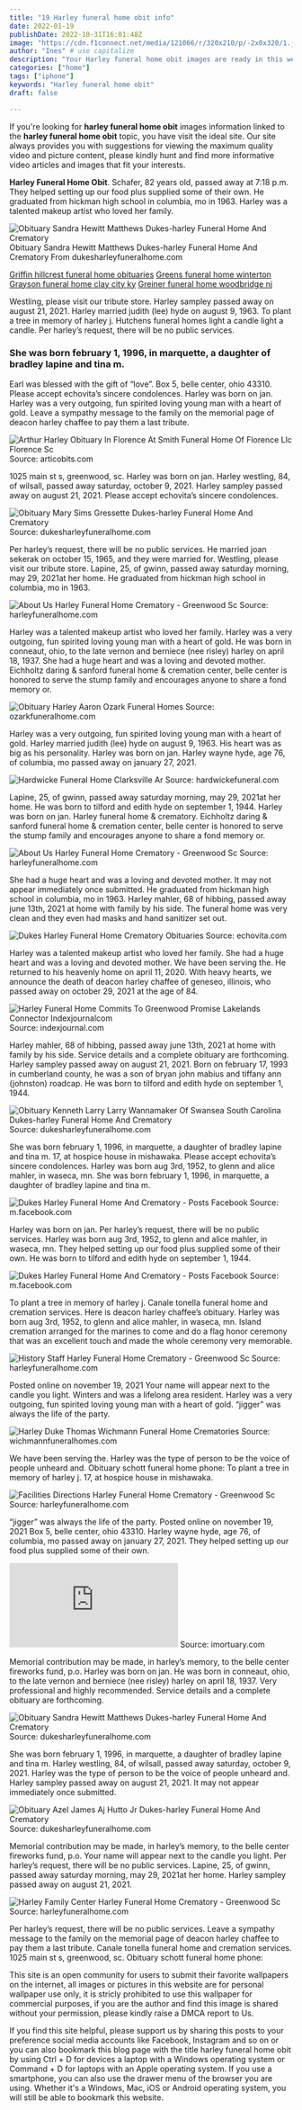```yaml
---
title: "19 Harley funeral home obit info"
date: 2022-01-19
publishDate: 2022-10-31T16:01:48Z
image: "https://cdn.f1connect.net/media/121066/r/320x210/p/-2x0x320/1.jpg"
author: "Ines" # use capitalize
description: "Your Harley funeral home obit images are ready in this website. Harley funeral home obit are a topic that is being searched for and liked by netizens now. You can Find and Download the Harley funeral home obit files here. Find and Download all free images."
categories: ["home"]
tags: ["iphone"]
keywords: "Harley funeral home obit"
draft: false

---
```


If you're looking for **harley funeral home obit** images information linked to the **harley funeral home obit** topic, you have visit the ideal  site.  Our site always  provides you with  suggestions  for viewing  the maximum  quality video and picture  content, please kindly hunt and find more informative video articles and images  that fit your interests.

**Harley Funeral Home Obit**. Schafer, 82 years old, passed away at 7:18 p.m. They helped setting up our food plus supplied some of their own. He graduated from hickman high school in columbia, mo in 1963. Harley was a talented makeup artist who loved her family.

![Obituary Sandra Hewitt Matthews Dukes-harley Funeral Home And Crematory](https://www.dukesharleyfuneralhome.com/assets/img/o/obit_placeholder_15.jpg "Obituary Sandra Hewitt Matthews Dukes-harley Funeral Home And Crematory")
Obituary Sandra Hewitt Matthews Dukes-harley Funeral Home And Crematory From dukesharleyfuneralhome.com

[Griffin hillcrest funeral home obituaries](/griffin-hillcrest-funeral-home-obituaries/)
[Greens funeral home winterton](/greens-funeral-home-winterton/)
[Grayson funeral home clay city ky](/grayson-funeral-home-clay-city-ky/)
[Greiner funeral home woodbridge nj](/greiner-funeral-home-woodbridge-nj/)

Westling, please visit our tribute store. Harley sampley passed away on august 21, 2021. Harley married judith (lee) hyde on august 9, 1963. To plant a tree in memory of harley j. Hutchens funeral homes light a candle light a candle. Per harley’s request, there will be no public services.

### She was born february 1, 1996, in marquette, a daughter of bradley lapine and tina m.

Earl was blessed with the gift of “love”. Box 5, belle center, ohio 43310. Please accept echovita’s sincere condolences. Harley was born on jan. Harley was a very outgoing, fun spirited loving young man with a heart of gold. Leave a sympathy message to the family on the memorial page of deacon harley chaffee to pay them a last tribute.


![Arthur Harley Obituary In Florence At Smith Funeral Home Of Florence Llc Florence Sc](https://res.cloudinary.com/ltkadmfy5/image/upload/t_individual_obituary/client/691/obit/166293/profile/zwjggrlga0tog9yahtwi.jpg "Arthur Harley Obituary In Florence At Smith Funeral Home Of Florence Llc Florence Sc")
Source: articobits.com

1025 main st s, greenwood, sc. Harley was born on jan. Harley westling, 84, of wilsall, passed away saturday, october 9, 2021. Harley sampley passed away on august 21, 2021. Please accept echovita’s sincere condolences.

![Obituary Mary Sims Gressette Dukes-harley Funeral Home And Crematory](https://www.dukesharleyfuneralhome.com/assets/img/o/obit_share_16.jpg "Obituary Mary Sims Gressette Dukes-harley Funeral Home And Crematory")
Source: dukesharleyfuneralhome.com

Per harley’s request, there will be no public services. He married joan sekerak on october 15, 1965, and they were married for. Westling, please visit our tribute store. Lapine, 25, of gwinn, passed away saturday morning, may 29, 2021at her home. He graduated from hickman high school in columbia, mo in 1963.

![About Us Harley Funeral Home Crematory - Greenwood Sc](https://cdn.f1connect.net/media/100091/r/892x669/p/0x-56x1003/Building-fullsign.jpg "About Us Harley Funeral Home Crematory - Greenwood Sc")
Source: harleyfuneralhome.com

Harley was a talented makeup artist who loved her family. Harley was a very outgoing, fun spirited loving young man with a heart of gold. He was born in conneaut, ohio, to the late vernon and berniece (nee risley) harley on april 18, 1937. She had a huge heart and was a loving and devoted mother. Eichholtz daring &amp; sanford funeral home &amp; cremation center, belle center is honored to serve the stump family and encourages anyone to share a fond memory or.

![Obituary Harley Aaron Ozark Funeral Homes](https://www.ozarkfuneralhome.com/assets/img/o/obit_share_01.jpg "Obituary Harley Aaron Ozark Funeral Homes")
Source: ozarkfuneralhome.com

Harley was a very outgoing, fun spirited loving young man with a heart of gold. Harley married judith (lee) hyde on august 9, 1963. His heart was as big as his personality. Harley was born on jan. Harley wayne hyde, age 76, of columbia, mo passed away on january 27, 2021.

![Hardwicke Funeral Home Clarksville Ar](https://lirp.cdn-website.com/743ae8dd/dms3rep/multi/opt/hp-hero-insetPhoto-417w.jpg "Hardwicke Funeral Home Clarksville Ar")
Source: hardwickefuneral.com

Lapine, 25, of gwinn, passed away saturday morning, may 29, 2021at her home. He was born to tilford and edith hyde on september 1, 1944. Harley was born on jan. Harley funeral home &amp; crematory. Eichholtz daring &amp; sanford funeral home &amp; cremation center, belle center is honored to serve the stump family and encourages anyone to share a fond memory or.

![About Us Harley Funeral Home Crematory - Greenwood Sc](https://cdn.f1connect.net/media/121065/r/892x669/p/-14x0x1053/8.jpg "About Us Harley Funeral Home Crematory - Greenwood Sc")
Source: harleyfuneralhome.com

She had a huge heart and was a loving and devoted mother. It may not appear immediately once submitted. He graduated from hickman high school in columbia, mo in 1963. Harley mahler, 68 of hibbing, passed away june 13th, 2021 at home with family by his side. The funeral home was very clean and they even had masks and hand sanitizer set out.

![Dukes Harley Funeral Home Crematory Obituaries](https://www.echovita.com/storage/loc_street_view/0504/lsv_48504_junq_1629989076.jpg "Dukes Harley Funeral Home Crematory Obituaries")
Source: echovita.com

Harley was a talented makeup artist who loved her family. She had a huge heart and was a loving and devoted mother. We have been serving the. He returned to his heavenly home on april 11, 2020. With heavy hearts, we announce the death of deacon harley chaffee of geneseo, illinois, who passed away on october 29, 2021 at the age of 84.

![Harley Funeral Home Commits To Greenwood Promise Lakelands Connector Indexjournalcom](https://bloximages.newyork1.vip.townnews.com/indexjournal.com/content/tncms/assets/v3/editorial/6/e3/6e3edb13-8624-5577-a7ea-16661aba263e/6148d3e05c5fd.hires.jpg "Harley Funeral Home Commits To Greenwood Promise Lakelands Connector Indexjournalcom")
Source: indexjournal.com

Harley mahler, 68 of hibbing, passed away june 13th, 2021 at home with family by his side. Service details and a complete obituary are forthcoming. Harley sampley passed away on august 21, 2021. Born on february 17, 1993 in cumberland county, he was a son of bryan john mabius and tiffany ann (johnston) roadcap. He was born to tilford and edith hyde on september 1, 1944.

![Obituary Kenneth Larry Larry Wannamaker Of Swansea South Carolina Dukes-harley Funeral Home And Crematory](https://www.dukesharleyfuneralhome.com/assets/img/o/obit_placeholder_19.jpg "Obituary Kenneth Larry Larry Wannamaker Of Swansea South Carolina Dukes-harley Funeral Home And Crematory")
Source: dukesharleyfuneralhome.com

She was born february 1, 1996, in marquette, a daughter of bradley lapine and tina m. 17, at hospice house in mishawaka. Please accept echovita’s sincere condolences. Harley was born aug 3rd, 1952, to glenn and alice mahler, in waseca, mn. She was born february 1, 1996, in marquette, a daughter of bradley lapine and tina m.

![Dukes Harley Funeral Home And Crematory - Posts Facebook](https://lookaside.fbsbx.com/lookaside/crawler/media/?media_id=2438623666240672 "Dukes Harley Funeral Home And Crematory - Posts Facebook")
Source: m.facebook.com

Harley was born on jan. Per harley’s request, there will be no public services. Harley was born aug 3rd, 1952, to glenn and alice mahler, in waseca, mn. They helped setting up our food plus supplied some of their own. He was born to tilford and edith hyde on september 1, 1944.

![Dukes Harley Funeral Home And Crematory - Posts Facebook](https://lookaside.fbsbx.com/lookaside/crawler/media/?media_id=304968586272868 "Dukes Harley Funeral Home And Crematory - Posts Facebook")
Source: m.facebook.com

To plant a tree in memory of harley j. Canale tonella funeral home and cremation services. Here is deacon harley chaffee’s obituary. Harley was born aug 3rd, 1952, to glenn and alice mahler, in waseca, mn. Island cremation arranged for the marines to come and do a flag honor ceremony that was an excellent touch and made the whole ceremony very memorable.

![History Staff Harley Funeral Home Crematory - Greenwood Sc](https://www.harleyfuneralhome.com/layout/images/mr-h.jpg "History Staff Harley Funeral Home Crematory - Greenwood Sc")
Source: harleyfuneralhome.com

Posted online on november 19, 2021 Your name will appear next to the candle you light. Winters and was a lifelong area resident. Harley was a very outgoing, fun spirited loving young man with a heart of gold. “jigger” was always the life of the party.

![Harley Duke Thomas Wichmann Funeral Home Crematories](https://00a9b44ebc9604b8151f-bae51c9ddae34ec42d069cccfcf46d31.ssl.cf2.rackcdn.com/2019/12/1139017607.png "Harley Duke Thomas Wichmann Funeral Home Crematories")
Source: wichmannfuneralhomes.com

We have been serving the. Harley was the type of person to be the voice of people unheard and. Obituary schott funeral home phone: To plant a tree in memory of harley j. 17, at hospice house in mishawaka.

![Facilities Directions Harley Funeral Home Crematory - Greenwood Sc](https://cdn.f1connect.net/compress/photo/location/57fc7f265715425cae42a7a593fd5527/cc0fcc7b-c8c7-4742-b488-8c1baa37606f.png "Facilities Directions Harley Funeral Home Crematory - Greenwood Sc")
Source: harleyfuneralhome.com

“jigger” was always the life of the party. Posted online on november 19, 2021 Box 5, belle center, ohio 43310. Harley wayne hyde, age 76, of columbia, mo passed away on january 27, 2021. They helped setting up our food plus supplied some of their own.

![Harley Funeral Home Greenwood South Carolina](https://www.imortuary.com/utilities/timThumb.php?src=/images/uploaded_images/63708/Screenshot_7.jpg&amp;w=800&amp;h=800&amp;zc=3 "Harley Funeral Home Greenwood South Carolina")
Source: imortuary.com

Memorial contribution may be made, in harley’s memory, to the belle center fireworks fund, p.o. Harley was born on jan. He was born in conneaut, ohio, to the late vernon and berniece (nee risley) harley on april 18, 1937. Very professional and highly recommended. Service details and a complete obituary are forthcoming.

![Obituary Sandra Hewitt Matthews Dukes-harley Funeral Home And Crematory](https://www.dukesharleyfuneralhome.com/assets/img/o/obit_placeholder_15.jpg "Obituary Sandra Hewitt Matthews Dukes-harley Funeral Home And Crematory")
Source: dukesharleyfuneralhome.com

She was born february 1, 1996, in marquette, a daughter of bradley lapine and tina m. Harley westling, 84, of wilsall, passed away saturday, october 9, 2021. Harley was the type of person to be the voice of people unheard and. Harley sampley passed away on august 21, 2021. It may not appear immediately once submitted.

![Obituary Azel James Aj Hutto Jr Dukes-harley Funeral Home And Crematory](https://www.dukesharleyfuneralhome.com/fh_live/12200/12290/images/obituaries/6830314.jpg "Obituary Azel James Aj Hutto Jr Dukes-harley Funeral Home And Crematory")
Source: dukesharleyfuneralhome.com

Memorial contribution may be made, in harley’s memory, to the belle center fireworks fund, p.o. Your name will appear next to the candle you light. Per harley’s request, there will be no public services. Lapine, 25, of gwinn, passed away saturday morning, may 29, 2021at her home. Harley sampley passed away on august 21, 2021.

![Harley Family Center Harley Funeral Home Crematory - Greenwood Sc](https://cdn.f1connect.net/media/121066/r/320x210/p/-2x0x320/1.jpg "Harley Family Center Harley Funeral Home Crematory - Greenwood Sc")
Source: harleyfuneralhome.com

Per harley’s request, there will be no public services. Leave a sympathy message to the family on the memorial page of deacon harley chaffee to pay them a last tribute. Canale tonella funeral home and cremation services. 1025 main st s, greenwood, sc. Obituary schott funeral home phone:

This site is an open community for users to submit their favorite wallpapers on the internet, all images or pictures in this website are for personal wallpaper use only, it is stricly prohibited to use this wallpaper for commercial purposes, if you are the author and find this image is shared without your permission, please kindly raise a DMCA report to Us.

If you find this site helpful, please support us by sharing this posts to your preference social media accounts like Facebook, Instagram and so on or you can also bookmark this blog page with the title harley funeral home obit by using Ctrl + D for devices a laptop with a Windows operating system or Command + D for laptops with an Apple operating system. If you use a smartphone, you can also use the drawer menu of the browser you are using. Whether it's a Windows, Mac, iOS or Android operating system, you will still be able to bookmark this website.
